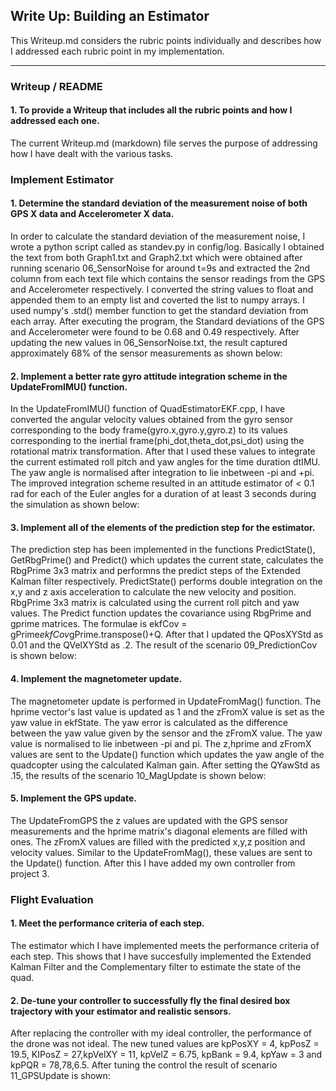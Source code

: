 ## Write Up: Building an Estimator

This Writeup.md considers the rubric points individually and describes how I addressed each rubric point in my implementation.  

---
### Writeup / README

#### 1. To provide a Writeup that includes all the rubric points and how I addressed each one.  

The current Writeup.md (markdown) file serves the purpose of addressing how I have dealt with the various tasks.

### Implement Estimator

#### 1. Determine the standard deviation of the measurement noise of both GPS X data and Accelerometer X data.
In order to calculate the standard deviation of the measurement noise, I wrote a python script called as standev.py in config/log. Basically I obtained the text from both Graph1.txt and Graph2.txt which were obtained after running scenario 06_SensorNoise for around t=9s and extracted the 2nd column from each text file which contains the sensor readings from the GPS and Accelerometer respectively. I converted the string values to float and appended them to an empty list and coverted the list to numpy arrays. I used numpy's .std() member function to get the standard deviation from each array. After executing the program, the Standard deviations of the GPS and Accelerometer were found to be 0.68 and 0.49 respectively. After updating the new values in 06_SensorNoise.txt, the result captured approximately 68% of the sensor measurements as shown below:


#### 2. Implement a better rate gyro attitude integration scheme in the UpdateFromIMU() function.
In the UpdateFromIMU() function of QuadEstimatorEKF.cpp, I have converted the angular velocity values obtained from the gyro sensor corresponding to the body frame(gyro.x,gyro.y,gyro.z) to its values corresponding to the inertial frame(phi_dot,theta_dot,psi_dot) using the rotational matrix transformation. After that I used these values to integrate the current estimated roll pitch and yaw angles for the time duration dtIMU. The yaw angle is normalised after integration to lie inbetween -pi and +pi. The improved integration scheme resulted in an attitude estimator of < 0.1 rad for each of the Euler angles for a duration of at least 3 seconds during the simulation as shown below:


#### 3. Implement all of the elements of the prediction step for the estimator.
The prediction step has been implemented in the functions PredictState(), GetRbgPrime() and Predict() which updates the current state, calculates the RbgPrime 3x3 matrix and performns the predict steps of the Extended Kalman filter respectively. PredictState() performs double integration on the x,y and z axis acceleration to calculate the new velocity and position. RbgPrime 3x3 matrix is calculated using the current roll pitch and yaw values. The Predict function updates the covariance using RbgPrime and gprime matrices. The formulae is ekfCov = gPrime*ekfCov*gPrime.transpose()+Q. After that I updated the QPosXYStd as 0.01 and the QVelXYStd as .2. The result of the scenario 09_PredictionCov is shown below:


#### 4. Implement the magnetometer update.
The magnetometer update is performed in UpdateFromMag() function. The hprime vector's last value is updated as 1 and the zFromX value is set as the yaw value in ekfState. The yaw error is calculated as the difference between the yaw value given by the sensor and the zFromX value. The yaw value is normalised to lie inbetween -pi and pi. The z,hprime and zFromX values are sent to the Update() function which updates the yaw angle of the quadcopter using the calculated Kalman gain. After setting the QYawStd as .15, the results of the scenario 10_MagUpdate is shown below:


#### 5. Implement the GPS update.
The UpdateFromGPS the z values are updated with the GPS sensor measurements and the hprime matrix's diagonal elements are filled with ones. The zFromX values are filled with the predicted x,y,z position and velocity values. Similar to the UpdateFromMag(), these values are sent to the Update() function. After this I have added my own controller from project 3.

### Flight Evaluation

#### 1. Meet the performance criteria of each step.
The estimator which I have implemented meets the performance criteria of each step. This shows that I have succesfully implemented the Extended Kalman Filter and the Complementary filter to estimate the state of the quad.


#### 2. De-tune your controller to successfully fly the final desired box trajectory with your estimator and realistic sensors.
After replacing the controller with my ideal controller, the performance of the drone was not ideal. The new tuned values are kpPosXY = 4, kpPosZ = 19.5, KIPosZ = 27,kpVelXY = 11, kpVelZ = 6.75, kpBank = 9.4, kpYaw = 3 and kpPQR = 78,78,6.5. After tuning the control the result of scenario 11_GPSUpdate is shown:


